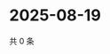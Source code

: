 # 2025-08-19

共 0 条

<!-- BEGIN ZHIHUVIDEO -->
<!-- 最后更新时间 Tue Aug 19 2025 19:09:49 GMT+0800 (China Standard Time) -->

<!-- END ZHIHUVIDEO -->
